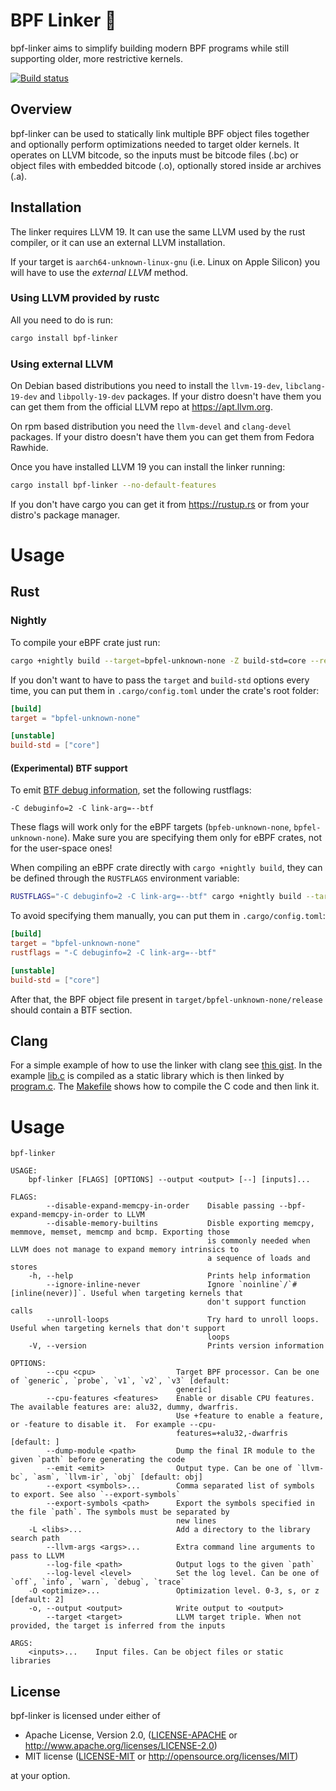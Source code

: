 # BPF Linker 🔗

bpf-linker aims to simplify building modern BPF programs while still supporting
older, more restrictive kernels.

[![Build status][build-badge]][build-url]

[build-badge]: https://img.shields.io/github/actions/workflow/status/aya-rs/bpf-linker/ci.yml
[build-url]: https://github.com/aya-rs/bpf-linker/actions/workflows/ci.yml

## Overview

bpf-linker can be used to statically link multiple BPF object files together
and optionally perform optimizations needed to target older kernels. It
operates on LLVM bitcode, so the inputs must be bitcode files (.bc) or object
files with embedded bitcode (.o), optionally stored inside ar archives (.a).

## Installation

The linker requires LLVM 19. It can use the same LLVM used by the rust compiler,
or it can use an external LLVM installation.

If your target is `aarch64-unknown-linux-gnu` (i.e. Linux on Apple Silicon) you 
will have to use the *external LLVM* method.

### Using LLVM provided by rustc

All you need to do is run:

```sh
cargo install bpf-linker
```

### Using external LLVM

On Debian based distributions you need to install the `llvm-19-dev`, `libclang-19-dev`
and `libpolly-19-dev` packages. If your distro doesn't have them you can get them
from the official LLVM repo at https://apt.llvm.org.

On rpm based distribution you need the `llvm-devel` and `clang-devel` packages.
If your distro doesn't have them you can get them from Fedora Rawhide.

Once you have installed LLVM 19 you can install the linker running:

```sh
cargo install bpf-linker --no-default-features
```

If you don't have cargo you can get it from https://rustup.rs or from your distro's package manager.

# Usage

## Rust

### Nightly

To compile your eBPF crate just run:

```sh
cargo +nightly build --target=bpfel-unknown-none -Z build-std=core --release
```

If you don't want to have to pass the `target` and `build-std` options every
time, you can put them in `.cargo/config.toml` under the crate's root folder:

```toml
[build]
target = "bpfel-unknown-none"

[unstable]
build-std = ["core"]
```

#### (Experimental) BTF support

To emit [BTF debug information](https://www.kernel.org/doc/html/next/bpf/btf.html),
set the following rustflags:

```
-C debuginfo=2 -C link-arg=--btf
```

These flags will work only for the eBPF targets (`bpfeb-unknown-none`,
`bpfel-unknown-none`). Make sure you are specifying them only for eBPF crates,
not for the user-space ones!

When compiling an eBPF crate directly with `cargo +nightly build`, they can be
defined through the `RUSTFLAGS` environment variable:

```sh
RUSTFLAGS="-C debuginfo=2 -C link-arg=--btf" cargo +nightly build --target=bpfel-unknown-none -Z build-std=core --release
```

To avoid specifying them manually, you can put them in `.cargo/config.toml`:

```toml
[build]
target = "bpfel-unknown-none"
rustflags = "-C debuginfo=2 -C link-arg=--btf"

[unstable]
build-std = ["core"]
```

After that, the BPF object file present in `target/bpfel-unknown-none/release`
should contain a BTF section.

## Clang

For a simple example of how to use the linker with clang see [this
gist](https://gist.github.com/alessandrod/ed6f11ba41bcd8a19d8655e57a00350b). In
the example
[lib.c](https://gist.github.com/alessandrod/ed6f11ba41bcd8a19d8655e57a00350b#file-lib-c)
is compiled as a static library which is then linked by
[program.c](https://gist.github.com/alessandrod/ed6f11ba41bcd8a19d8655e57a00350b#file-program-c).
The
[Makefile](https://gist.github.com/alessandrod/ed6f11ba41bcd8a19d8655e57a00350b#file-makefile)
shows how to compile the C code and then link it.

# Usage

```
bpf-linker

USAGE:
    bpf-linker [FLAGS] [OPTIONS] --output <output> [--] [inputs]...

FLAGS:
        --disable-expand-memcpy-in-order    Disable passing --bpf-expand-memcpy-in-order to LLVM
        --disable-memory-builtins           Disble exporting memcpy, memmove, memset, memcmp and bcmp. Exporting those
                                            is commonly needed when LLVM does not manage to expand memory intrinsics to
                                            a sequence of loads and stores
    -h, --help                              Prints help information
        --ignore-inline-never               Ignore `noinline`/`#[inline(never)]`. Useful when targeting kernels that
                                            don't support function calls
        --unroll-loops                      Try hard to unroll loops. Useful when targeting kernels that don't support
                                            loops
    -V, --version                           Prints version information

OPTIONS:
        --cpu <cpu>                  Target BPF processor. Can be one of `generic`, `probe`, `v1`, `v2`, `v3` [default:
                                     generic]
        --cpu-features <features>    Enable or disable CPU features. The available features are: alu32, dummy, dwarfris.
                                     Use +feature to enable a feature, or -feature to disable it.  For example --cpu-
                                     features=+alu32,-dwarfris [default: ]
        --dump-module <path>         Dump the final IR module to the given `path` before generating the code
        --emit <emit>                Output type. Can be one of `llvm-bc`, `asm`, `llvm-ir`, `obj` [default: obj]
        --export <symbols>...        Comma separated list of symbols to export. See also `--export-symbols`
        --export-symbols <path>      Export the symbols specified in the file `path`. The symbols must be separated by
                                     new lines
    -L <libs>...                     Add a directory to the library search path
        --llvm-args <args>...        Extra command line arguments to pass to LLVM
        --log-file <path>            Output logs to the given `path`
        --log-level <level>          Set the log level. Can be one of `off`, `info`, `warn`, `debug`, `trace`
    -O <optimize>...                 Optimization level. 0-3, s, or z [default: 2]
    -o, --output <output>            Write output to <output>
        --target <target>            LLVM target triple. When not provided, the target is inferred from the inputs

ARGS:
    <inputs>...    Input files. Can be object files or static libraries
```

## License

bpf-linker is licensed under either of

- Apache License, Version 2.0, ([LICENSE-APACHE](LICENSE-APACHE) or http://www.apache.org/licenses/LICENSE-2.0)
- MIT license ([LICENSE-MIT](LICENSE-MIT) or http://opensource.org/licenses/MIT)

at your option.
